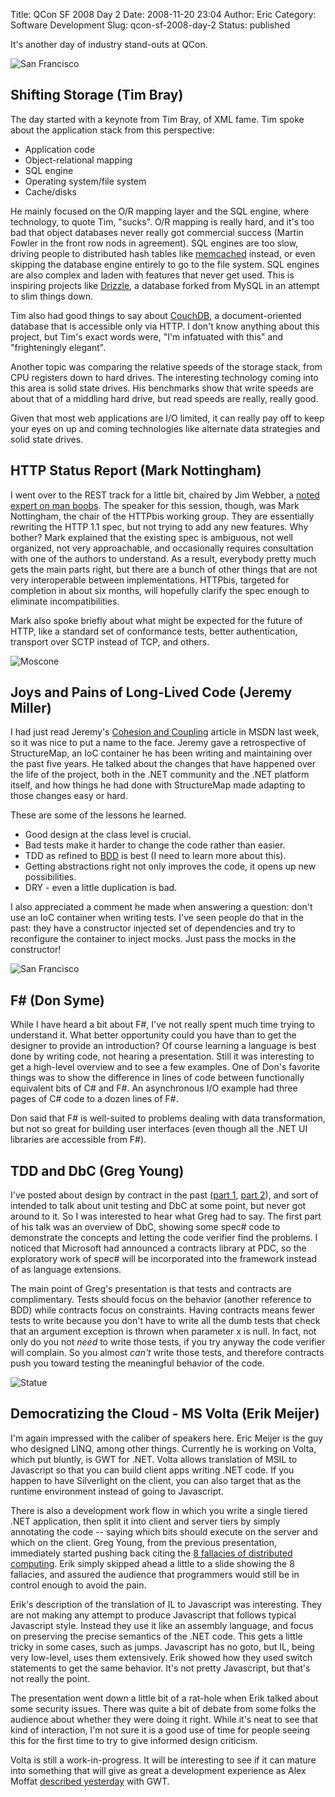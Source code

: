 Title: QCon SF 2008 Day 2
Date: 2008-11-20 23:04
Author: Eric
Category: Software Development
Slug: qcon-sf-2008-day-2
Status: published

It's another day of industry stand-outs at QCon.

![San Francisco]({filename}/images/qcon-4.jpg)

Shifting Storage (Tim Bray)
---------------------------

The day started with a keynote from Tim Bray, of XML fame. Tim spoke
about the application stack from this perspective:

-   Application code
-   Object-relational mapping
-   SQL engine
-   Operating system/file system
-   Cache/disks

He mainly focused on the O/R mapping layer and the SQL engine, where
technology, to quote Tim, "sucks". O/R mapping is really hard, and it's
too bad that object databases never really got commercial success
(Martin Fowler in the front row nods in agreement). SQL engines are too
slow, driving people to distributed hash tables like
[memcached](http://en.wikipedia.org/wiki/Memcached) instead, or even
skipping the database engine entirely to go to the file system. SQL
engines are also complex and laden with features that never get used.
This is inspiring projects like
[Drizzle](https://launchpad.net/drizzle), a database forked from MySQL
in an attempt to slim things down.

Tim also had good things to say about
[CouchDB](http://incubator.apache.org/couchdb/), a document-oriented
database that is accessible only via HTTP. I don't know anything about
this project, but Tim's exact words were, "I'm infatuated with this" and
"frighteningly elegant".

Another topic was comparing the relative speeds of the storage stack,
from CPU registers down to hard drives. The interesting technology
coming into this area is solid state drives. His benchmarks show that
write speeds are about that of a middling hard drive, but read speeds
are really, really good.

Given that most web applications are I/O limited, it can really pay off
to keep your eyes on up and coming technologies like alternate data
strategies and solid state drives.

HTTP Status Report (Mark Nottingham)
------------------------------------

I went over to the REST track for a little bit, chaired by Jim Webber, a
[noted expert on man
boobs](http://www.infoq.com/presentations/soa-without-esb). The speaker
for this session, though, was Mark Nottingham, the chair of the HTTPbis
working group. They are essentially rewriting the HTTP 1.1 spec, but not
trying to add any new features. Why bother? Mark explained that the
existing spec is ambiguous, not well organized, not very approachable,
and occasionally requires consultation with one of the authors to
understand. As a result, everybody pretty much gets the main parts
right, but there are a bunch of other things that are not very
interoperable between implementations. HTTPbis, targeted for completion
in about six months, will hopefully clarify the spec enough to eliminate
incompatibilities.

Mark also spoke briefly about what might be expected for the future of
HTTP, like a standard set of conformance tests, better authentication,
transport over SCTP instead of TCP, and others.

![Moscone]({filename}/images/qcon-5.jpg)

Joys and Pains of Long-Lived Code (Jeremy Miller)
-------------------------------------------------

I had just read Jeremy's [Cohesion and
Coupling](http://msdn.microsoft.com/en-us/magazine/cc947917.aspx) article
in MSDN last week, so it was nice to put a name to the face. Jeremy gave
a retrospective of StructureMap, an IoC container he has been writing
and maintaining over the past five years. He talked about the changes
that have happened over the life of the project, both in the .NET
community and the .NET platform itself, and how things he had done with
StructureMap made adapting to those changes easy or hard.

These are some of the lessons he learned.

-   Good design at the class level is crucial.
-   Bad tests make it harder to change the code rather than easier.
-   TDD as refined to [BDD](http://behaviour-driven.org/) is best (I
    need to learn more about this).
-   Getting abstractions right not only improves the code, it opens up
    new possibilities.
-   DRY - even a little duplication is bad.

I also appreciated a comment he made when answering a question: don't
use an IoC container when writing tests. I've seen people do that in the
past: they have a constructor injected set of dependencies and try to
reconfigure the container to inject mocks. Just pass the mocks in the
constructor!

![San Francisco]({filename}/images/qcon-6.jpg)

F\# (Don Syme)
--------------

While I have heard a bit about F\#, I've not really spent much time
trying to understand it. What better opportunity could you have than to
get the designer to provide an introduction? Of course learning a
language is best done by writing code, not hearing a presentation. Still
it was interesting to get a high-level overview and to see a few
examples. One of Don's favorite things was to show the difference in
lines of code between functionally equivalent bits of C\# and F\#. An
asynchronous I/O example had three pages of C\# code to a dozen lines of
F\#.

Don said that F\# is well-suited to problems dealing with data
transformation, but not so great for building user interfaces (even
though all the .NET UI libraries are accessible from F\#).

TDD and DbC (Greg Young)
------------------------

I've posted about design by contract in the past ([part
1]({filename}/design-by-contract.md), [part
2]({filename}/design-by-contract-part-2.md)), and sort of intended to talk
about unit testing and DbC at some point, but never got around to it. So I was
interested to hear what Greg had to say. The first part of his talk was an
overview of DbC, showing some spec\# code to demonstrate the concepts and
letting the code verifier find the problems. I noticed that Microsoft had
announced a contracts library at PDC, so the exploratory work of spec\# will be
incorporated into the framework instead of as language extensions.

The main point of Greg's presentation is that tests and contracts are
complimentary. Tests should focus on the behavior (another reference to
BDD) while contracts focus on constraints. Having contracts means fewer
tests to write because you don't have to write all the dumb tests that
check that an argument exception is thrown when parameter x is null. In
fact, not only do you not *need* to write those tests, if you try anyway
the code verifier will complain. So you almost *can't* write those
tests, and therefore contracts push you toward testing the meaningful
behavior of the code.

![Statue]({filename}/images/qcon-7.jpg)

Democratizing the Cloud - MS Volta (Erik Meijer)
------------------------------------------------

I'm again impressed with the caliber of speakers here. Eric Meijer is
the guy who designed LINQ, among other things. Currently he is working
on Volta, which put bluntly, is GWT for .NET. Volta allows translation
of MSIL to Javascript so that you can build client apps writing .NET
code. If you happen to have Silverlight on the client, you can also
target that as the runtime environment instead of going to Javascript.

There is also a development work flow in which you write a single tiered
.NET application, then split it into client and server tiers by simply
annotating the code -- saying which bits should execute on the server
and which on the client. Greg Young, from the previous presentation,
immediately started pushing back citing the [8 fallacies of distributed
computing](http://michael.toren.net/mirrors/eight-fallacies-of-distributed-computing/).
Erik simply skipped ahead a little to a slide showing the 8 fallacies,
and assured the audience that programmers would still be in control
enough to avoid the pain.

Erik's description of the translation of IL to Javascript was
interesting. They are not making any attempt to produce Javascript that
follows typical Javascript style. Instead they use it like an assembly
language, and focus on preserving the precise semantics of the .NET
code. This gets a little tricky in some cases, such as jumps. Javascript
has no goto, but IL, being very low-level, uses them extensively. Erik
showed how they used switch statements to get the same behavior. It's
not pretty Javascript, but that's not really the point.

The presentation went down a little bit of a rat-hole when Erik talked
about some security issues. There was quite a bit of debate from some
folks the audience about whether they were doing it right. While it's
neat to see that kind of interaction, I'm not sure it is a good use of
time for people seeing this for the first time to try to give informed
design criticism.

Volta is still a work-in-progress. It will be interesting to see if it
can mature into something that will give as great a development
experience as Alex Moffat [described
yesterday]({filename}/qcon-sf-2008-day-1.md) with GWT.
